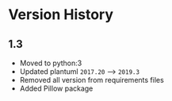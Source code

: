 # Version History

## 1.3
* Moved to python:3
* Updated plantuml `2017.20` --> `2019.3`
* Removed all version from requirements files
* Added Pillow package
